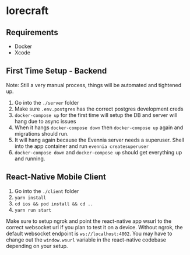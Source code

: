 # lorecraft

## Requirements
- Docker
- Xcode

## First Time Setup - Backend

Note: Still a very manual process, things will be automated and tightened up.

1. Go into the `./server` folder
1. Make sure `.env.postgres` has the correct postgres development creds
1. `docker-compose up` for the first time will setup the DB and server will hang due to async issues
1. When it hangs `docker-compose down` then `docker-compose up` again and migrations should run.
1. It will hang again because the Evennia server needs a superuser.  Shell into the app container and run `evennia createsuperuser`
1. `docker-compose down` and `docker-compose up` should get everything up and running.

## React-Native Mobile Client

1. Go into the `./client` folder
2. `yarn install`
3. `cd ios && pod install && cd ..`
4. `yarn run start`

Make sure to setup ngrok and point the react-native app wsurl to the correct websocket url if you plan to test it on a device.  Without ngrok, the default websocket endpoint is `ws://localhost:4002`. You may have to change out the `window.wsurl` variable in the react-native codebase depending on your setup.
